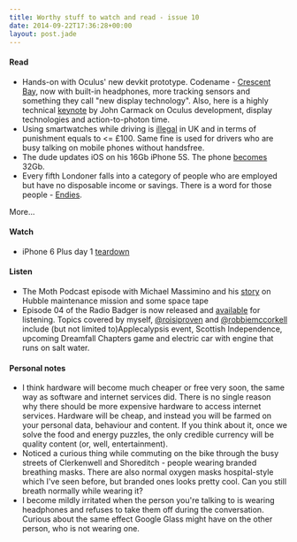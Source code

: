 ```yaml
---
title: Worthy stuff to watch and read - issue 10
date: 2014-09-22T17:36:28+00:00
layout: post.jade
---
```


#### Read

* Hands-on with Oculus' new devkit prototype. Codename - [Crescent Bay](http://www.theverge.com/2014/9/20/6661525/oculus-crescent-bay-prototype-headset-hands-on), now with built-in headphones, more tracking sensors and something they call "new display technology". Also, here is a highly technical [keynote](http://youtu.be/nqzpAbK9qFk) by John Carmack on Oculus development, display technologies and action-to-photon time.
* Using smartwatches while driving is [illegal](http://www.bbc.co.uk/news/technology-29238264) in UK and in terms of punishment equals to <= £100. Same fine is used for drivers who are busy talking on mobile phones without handsfree.
* The dude updates iOS on his 16Gb iPhone 5S. The phone [becomes](http://www.reddit.com/r/apple/comments/2gxwd7/okay_this_sounds_insanely_stupid_but_i_updated_my/) 32Gb.
* Every fifth Londoner falls into a category of people who are employed but have no disposable income or savings. There is a word for those people - [Endies](http://www.telegraph.co.uk/lifestyle/11097161/Yuppies-flashed-the-cash-but-todays-Endies-have-to-watch-their-pennies.html).

More...

#### Watch

* iPhone 6 Plus day 1 [teardown](https://www.ifixit.com/Teardown/iPhone+6+Plus+Teardown/29206)

#### Listen

* The Moth Podcast episode with Michael Massimino and his [story](https://itunes.apple.com/gb/podcast/michael-massimino-view-earth/id275699983?i=318180244&mt=2) on Hubble maintenance mission and some space tape
* Episode 04 of the Radio Badger is now released and [available](http://radiobadger.com/posts/2014-09-19.html) for listening. Topics covered by myself, [@roisiproven](https://twitter.com/roisiproven) and [@robbiemccorkell](https://twitter.com/robbiemccorkell) include (but not limited to)Applecalypsis event, Scottish Independence, upcoming Dreamfall Chapters game and electric car with engine that runs on salt water.

#### Personal notes

* I think hardware will become much cheaper or free very soon, the same way as software and internet services did. There is no single reason why there should be more expensive hardware to access internet services. Hardware will be cheap, and instead you will be farmed on your personal data, behaviour and content. If you think about it, once we solve the food and energy puzzles, the only credible currency will be quality content (or, well, entertainment).
* Noticed a curious thing while commuting on the bike through the busy streets of Clerkenwell and Shoreditch - people wearing branded breathing masks. There are also normal oxygen masks hospital-style which I've seen before, but branded ones looks pretty cool. Can you still breath normally while wearing it?
* I become mildly irritated when the person you're talking to is wearing headphones and refuses to take them off during the conversation. Curious about the same effect Google Glass might have on the other person, who is not wearing one.

